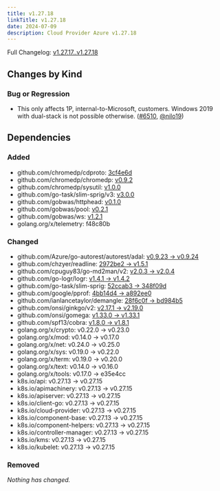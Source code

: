 ```yaml
---
title: v1.27.18
linkTitle: v1.27.18
date: 2024-07-09
description: Cloud Provider Azure v1.27.18
---
```

Full Changelog: [v1.27.17..v1.27.18](https://github.com/kubernetes-sigs/cloud-provider-azure/compare/v1.27.17...v1.27.18)

## Changes by Kind

### Bug or Regression

- This only affects 1P, internal-to-Microsoft, customers. Windows 2019 with dual-stack is not possible otherwise. ([#6510](https://github.com/kubernetes-sigs/cloud-provider-azure/pull/6510), [@nilo19](https://github.com/nilo19))

## Dependencies

### Added
- github.com/chromedp/cdproto: [3cf4e6d](https://github.com/chromedp/cdproto/tree/3cf4e6d)
- github.com/chromedp/chromedp: [v0.9.2](https://github.com/chromedp/chromedp/tree/v0.9.2)
- github.com/chromedp/sysutil: [v1.0.0](https://github.com/chromedp/sysutil/tree/v1.0.0)
- github.com/go-task/slim-sprig/v3: [v3.0.0](https://github.com/go-task/slim-sprig/tree/v3.0.0)
- github.com/gobwas/httphead: [v0.1.0](https://github.com/gobwas/httphead/tree/v0.1.0)
- github.com/gobwas/pool: [v0.2.1](https://github.com/gobwas/pool/tree/v0.2.1)
- github.com/gobwas/ws: [v1.2.1](https://github.com/gobwas/ws/tree/v1.2.1)
- golang.org/x/telemetry: f48c80b

### Changed
- github.com/Azure/go-autorest/autorest/adal: [v0.9.23 → v0.9.24](https://github.com/Azure/go-autorest/compare/autorest/adal/v0.9.23...autorest/adal/v0.9.24)
- github.com/chzyer/readline: [2972be2 → v1.5.1](https://github.com/chzyer/readline/compare/2972be2...v1.5.1)
- github.com/cpuguy83/go-md2man/v2: [v2.0.3 → v2.0.4](https://github.com/cpuguy83/go-md2man/compare/v2.0.3...v2.0.4)
- github.com/go-logr/logr: [v1.4.1 → v1.4.2](https://github.com/go-logr/logr/compare/v1.4.1...v1.4.2)
- github.com/go-task/slim-sprig: [52ccab3 → 348f09d](https://github.com/go-task/slim-sprig/compare/52ccab3...348f09d)
- github.com/google/pprof: [4bb14d4 → a892ee0](https://github.com/google/pprof/compare/4bb14d4...a892ee0)
- github.com/ianlancetaylor/demangle: [28f6c0f → bd984b5](https://github.com/ianlancetaylor/demangle/compare/28f6c0f...bd984b5)
- github.com/onsi/ginkgo/v2: [v2.17.1 → v2.19.0](https://github.com/onsi/ginkgo/compare/v2.17.1...v2.19.0)
- github.com/onsi/gomega: [v1.33.0 → v1.33.1](https://github.com/onsi/gomega/compare/v1.33.0...v1.33.1)
- github.com/spf13/cobra: [v1.8.0 → v1.8.1](https://github.com/spf13/cobra/compare/v1.8.0...v1.8.1)
- golang.org/x/crypto: v0.22.0 → v0.23.0
- golang.org/x/mod: v0.14.0 → v0.17.0
- golang.org/x/net: v0.24.0 → v0.25.0
- golang.org/x/sys: v0.19.0 → v0.22.0
- golang.org/x/term: v0.19.0 → v0.20.0
- golang.org/x/text: v0.14.0 → v0.16.0
- golang.org/x/tools: v0.17.0 → e35e4cc
- k8s.io/api: v0.27.13 → v0.27.15
- k8s.io/apimachinery: v0.27.13 → v0.27.15
- k8s.io/apiserver: v0.27.13 → v0.27.15
- k8s.io/client-go: v0.27.13 → v0.27.15
- k8s.io/cloud-provider: v0.27.13 → v0.27.15
- k8s.io/component-base: v0.27.13 → v0.27.15
- k8s.io/component-helpers: v0.27.13 → v0.27.15
- k8s.io/controller-manager: v0.27.13 → v0.27.15
- k8s.io/kms: v0.27.13 → v0.27.15
- k8s.io/kubelet: v0.27.13 → v0.27.15

### Removed
_Nothing has changed._
